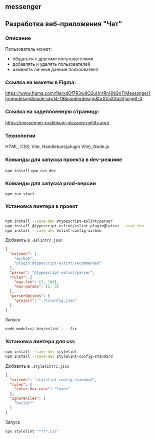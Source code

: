 ## messenger
## Разработка веб-приложения "Чат"
### Описание
Пользователь может:
* общаться с другими пользователями
* добавлять и удалять пользователей
* изменять личные данные пользователя

### Ссылка на макеты в Figma:
https://www.figma.com/file/xdOf7R3w9O2uHnrRnHNGn7/Messanger?type=design&node-id=14-19&mode=design&t=tD5iXXichfjmjg6f-0

### Ссылка на задеплоенную страницу:
https://messenger-praktikum-glazarev.netlify.app/

### Технологии
HTML, CSS, Vite, Handlebars(plugin Vite), Node.js

### Команды для запуска проекта в dev-режиме
``` npm install ```
``` npm run dev ```
### Команды для запуска prod-версии
``` npm run start ```


### Установка линтера в проект
```bash

npm install --save-dev @typescript-eslint/parser
npm install @typescript-eslint/eslint-plugin@latest --save-dev
npm install --save-dev eslint-config-airbnb
```


Добавить в `.eslintrc.json`
```json
{
  "extends": [
    "airbnb",
    "plugin:@typescript-eslint/recommended"
  ],
  "parser": "@typescript-eslint/parser",
  "rules": {
    "max-len": [2, 100],
    "max-params": [2, 3]
  },
  "parserOptions": {
    "project": "./tsconfig.json"
  }
}
```
Запуск
```
node_modules/.bin/eslint . --fix 
```

### Установка линтера для css


```bash
npm install --save-dev stylelint 
npm install --save-dev stylelint-config-standard
```

Добавить в `.stylelintrc.json`
```json
{
  "extends": "stylelint-config-standard",
  "rules": {
    "color-hex-case": "lower"
  },
  "ignoreFiles": [
    "build/*"
  ]
} 
```

Запуск
```bash
npx stylelint "**/*.css"
```